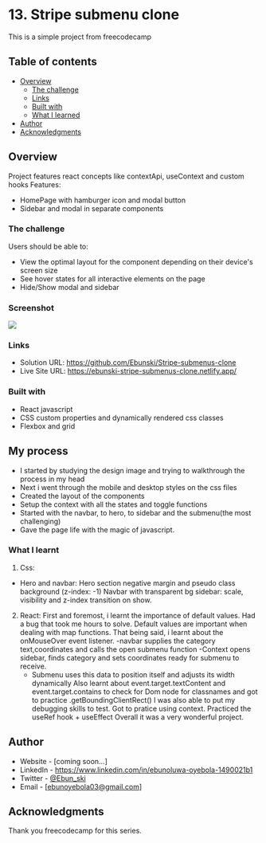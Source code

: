 # 13. Stripe submenu clone

This is a simple project from freecodecamp

## Table of contents

- [Overview](#overview)
  - [The challenge](#the-challenge)
  - [Links](#links)
  - [Built with](#built-with)
  - [What I learned](#what-i-learned)
- [Author](#author)
- [Acknowledgments](#acknowledgments)

## Overview

Project features react concepts like contextApi, useContext and custom hooks
Features:

- HomePage with hamburger icon and modal button
- Sidebar and modal in separate components

### The challenge

Users should be able to:

- View the optimal layout for the component depending on their device's screen size
- See hover states for all interactive elements on the page
- Hide/Show modal and sidebar

### Screenshot

![](./screenshot.jpg)

### Links

- Solution URL: https://github.com/Ebunski/Stripe-submenus-clone
- Live Site URL: https://ebunski-stripe-submenus-clone.netlify.app/

### Built with

- React javascript
- CSS custom properties and dynamically rendered css classes
- Flexbox and grid

## My process

- I started by studying the design image and trying to walkthrough the process in my head
- Next i went through the mobile and desktop styles on the css files
- Created the layout of the components
- Setup the context with all the states and toggle functions
- Started with the navbar, to hero, to sidebar and the submenu(the most challenging)
- Gave the page life with the magic of javascript.

### What I learnt

1. Css:

- Hero and navbar:
  Hero section negative margin and pseudo class background (z-index: -1)
  Navbar with transparent bg
  sidebar: scale, visibility and z-index transition on show.

2. React:
   First and foremost, i learnt the importance of default values. Had a bug that took me hours to solve.
   Default values are important when dealing with map functions.
   That being said, i learnt about the onMouseOver event listener.
   -navbar supplies the category text,coordinates and calls the open submenu function
   -Context opens sidebar, finds category and sets coordinates ready for submenu to receive.
   - Submenu uses this data to position itself and adjusts its width dynamically
     Also learnt about event.target.textContent and event.target.contains to check for Dom node for classnames and got to practice .getBoundingClientRect()
     I was also able to put my debugging skills to test.
     Got to pratice using context.
     Practiced the useRef hook + useEffect
     Overall it was a very wonderful project.

## Author

- Website - [coming soon...]
- LinkedIn - https://www.linkedin.com/in/ebunoluwa-oyebola-1490021b1
- Twitter - [@Ebun_ski](https://www.twitter.com/Ebun_ski)
- Email - [ebunoyebola03@gmail.com]

## Acknowledgments

Thank you freecodecamp for this series.
